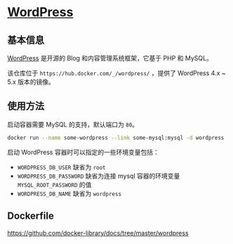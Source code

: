 # [WordPress](https://hub.docker.com/_/wordpress/)

## 基本信息

[WordPress](https://en.wikipedia.org/wiki/WordPress) 是开源的 Blog 和内容管理系统框架，它基于 PHP 和 MySQL。

该仓库位于 `https://hub.docker.com/_/wordpress/` ，提供了 WordPress 4.x ~ 5.x 版本的镜像。

## 使用方法

启动容器需要 MySQL 的支持，默认端口为 `80`。

```bash
docker run --name some-wordpress --link some-mysql:mysql -d wordpress
```

启动 WordPress 容器时可以指定的一些环境变量包括：

* `WORDPRESS_DB_USER` 缺省为 `root`
* `WORDPRESS_DB_PASSWORD` 缺省为连接 mysql 容器的环境变量 `MYSQL_ROOT_PASSWORD` 的值
* `WORDPRESS_DB_NAME` 缺省为 `wordpress`

## Dockerfile

<https://github.com/docker-library/docs/tree/master/wordpress>
